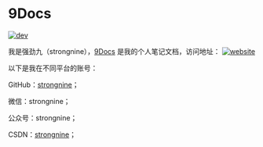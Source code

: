 # 9Docs

[![dev](https://img.shields.io/badge/docs-dev-blue.svg)](https://strongnine.github.io/9Docs/dev/)

我是强劲九（strongnine），[9Docs](https://strongnine.github.io/9Docs/dev/) 是我的个人笔记文档，访问地址： [![website](https://img.shields.io/website?style=plastic&up_color=orange&up_message=9Doc&url=https%3A%2F%2Fstrongnine.github.io%2F9Docs%2Fdev%2F)](https://strongnine.github.io/9Docs/dev/)

以下是我在不同平台的账号：

GitHub：[strongnine](https://github.com/strongnine)；

微信：strongnine；

公众号：strongnine；

CSDN：[strongnine](https://blog.csdn.net/weixin_39679367?spm=1001.2101.3001.5343)；



